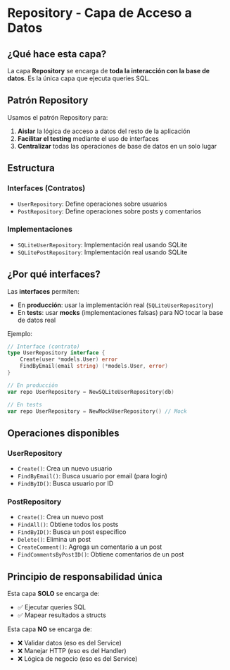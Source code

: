 # Repository - Capa de Acceso a Datos

## ¿Qué hace esta capa?

La capa **Repository** se encarga de **toda la interacción con la base de datos**. Es la única capa que ejecuta queries SQL.

## Patrón Repository

Usamos el patrón Repository para:
1. **Aislar** la lógica de acceso a datos del resto de la aplicación
2. **Facilitar el testing** mediante el uso de interfaces
3. **Centralizar** todas las operaciones de base de datos en un solo lugar

## Estructura

### Interfaces (Contratos)
- `UserRepository`: Define operaciones sobre usuarios
- `PostRepository`: Define operaciones sobre posts y comentarios

### Implementaciones
- `SQLiteUserRepository`: Implementación real usando SQLite
- `SQLitePostRepository`: Implementación real usando SQLite

## ¿Por qué interfaces?

Las **interfaces** permiten:
- En **producción**: usar la implementación real (`SQLiteUserRepository`)
- En **tests**: usar **mocks** (implementaciones falsas) para NO tocar la base de datos real

Ejemplo:
```go
// Interface (contrato)
type UserRepository interface {
    Create(user *models.User) error
    FindByEmail(email string) (*models.User, error)
}

// En producción
var repo UserRepository = NewSQLiteUserRepository(db)

// En tests
var repo UserRepository = NewMockUserRepository() // Mock
```

## Operaciones disponibles

### UserRepository
- `Create()`: Crea un nuevo usuario
- `FindByEmail()`: Busca usuario por email (para login)
- `FindByID()`: Busca usuario por ID

### PostRepository
- `Create()`: Crea un nuevo post
- `FindAll()`: Obtiene todos los posts
- `FindByID()`: Busca un post específico
- `Delete()`: Elimina un post
- `CreateComment()`: Agrega un comentario a un post
- `FindCommentsByPostID()`: Obtiene comentarios de un post

## Principio de responsabilidad única

Esta capa **SOLO** se encarga de:
- ✅ Ejecutar queries SQL
- ✅ Mapear resultados a structs

Esta capa **NO** se encarga de:
- ❌ Validar datos (eso es del Service)
- ❌ Manejar HTTP (eso es del Handler)
- ❌ Lógica de negocio (eso es del Service)
